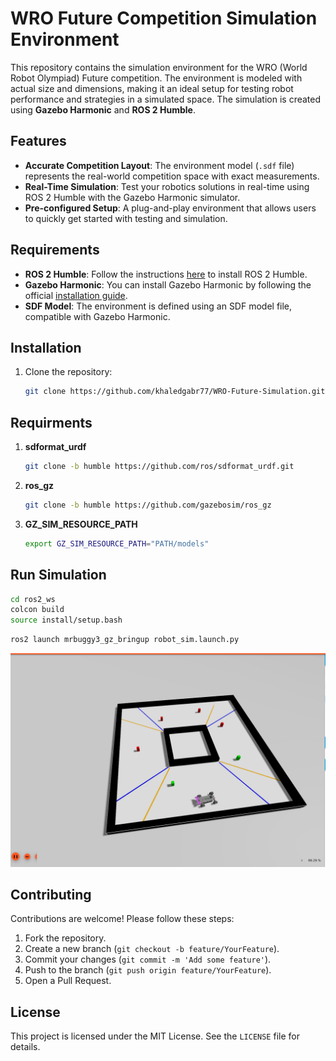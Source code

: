 # WRO Future Competition Simulation Environment

This repository contains the simulation environment for the WRO (World Robot Olympiad) Future competition. The environment is modeled with actual size and dimensions, making it an ideal setup for testing robot performance and strategies in a simulated space. The simulation is created using **Gazebo Harmonic** and **ROS 2 Humble**.

## Features

- **Accurate Competition Layout**: The environment model (`.sdf` file) represents the real-world competition space with exact measurements.
- **Real-Time Simulation**: Test your robotics solutions in real-time using ROS 2 Humble with the Gazebo Harmonic simulator.
- **Pre-configured Setup**: A plug-and-play environment that allows users to quickly get started with testing and simulation.

## Requirements

- **ROS 2 Humble**: Follow the instructions [here](install_humble.sh) to install ROS 2 Humble.
- **Gazebo Harmonic**: You can install Gazebo Harmonic by following the official [installation guide](install_gz_harmonic.sh).
- **SDF Model**: The environment is defined using an SDF model file, compatible with Gazebo Harmonic.


## Installation

1. Clone the repository:

   ```bash
   git clone https://github.com/khaledgabr77/WRO-Future-Simulation.git
   ```

## Requirments 

1. **sdformat_urdf**

    ```bash
    git clone -b humble https://github.com/ros/sdformat_urdf.git
    ```
2. **ros_gz**
    ```bash
    git clone -b humble https://github.com/gazebosim/ros_gz
    ```
3. **GZ_SIM_RESOURCE_PATH**
    ```bash
    export GZ_SIM_RESOURCE_PATH="PATH/models"
    ```

## Run Simulation

```bash
cd ros2_ws
colcon build
source install/setup.bash
```

```bash
ros2 launch mrbuggy3_gz_bringup robot_sim.launch.py
```

![alt text](<Screenshot from 2024-10-19 16-48-58.png>)

## Contributing

Contributions are welcome! Please follow these steps:

1. Fork the repository.
2. Create a new branch (`git checkout -b feature/YourFeature`).
3. Commit your changes (`git commit -m 'Add some feature'`).
4. Push to the branch (`git push origin feature/YourFeature`).
5. Open a Pull Request.

## License

This project is licensed under the MIT License. See the `LICENSE` file for details.

